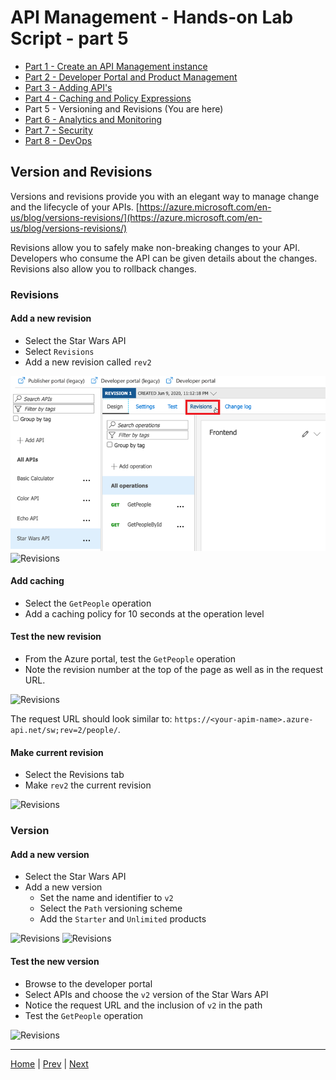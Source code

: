 # API Management - Hands-on Lab Script - part 5

- [Part 1 - Create an API Management instance](apimanagement-1.md) 
- [Part 2 - Developer Portal and Product Management](apimanagement-2.md) 
- [Part 3 - Adding API's](apimanagement-3.md) 
- [Part 4 - Caching and Policy Expressions](apimanagement-4.md) 
- Part 5 - Versioning and Revisions (You are here)
- [Part 6 - Analytics and Monitoring](apimanagement-6.md)
- [Part 7 - Security](apimanagement-7.md)
- [Part 8 - DevOps](apimanagement-8.md)

## Version and Revisions

Versions and revisions provide you with an elegant way to manage change and the lifecycle of your APIs. [https://azure.microsoft.com/en-us/blog/versions-revisions/](https://azure.microsoft.com/en-us/blog/versions-revisions/)

Revisions allow you to safely make non-breaking changes to your API. Developers who consume the API can be given details about the changes. Revisions also allow you to rollback changes.

### Revisions

#### Add a new revision

- Select the Star Wars API
- Select `Revisions`
- Add a new revision called `rev2`

![Revisions](Images/APIMRevisionsMenu.png)
![Revisions](Images/APIMRevisionsCreate.png)

#### Add caching

- Select the `GetPeople` operation
- Add a caching policy for 10 seconds at the operation level

#### Test the new revision

- From the Azure portal, test the `GetPeople` operation
- Note the revision number at the top of the page as well as in the request URL.

![Revisions](Images/APIMRevisionsTest.png)

The request URL should look similar to: `https://<your-apim-name>.azure-api.net/sw;rev=2/people/`.

#### Make current revision

- Select the Revisions tab
- Make `rev2` the current revision

![Revisions](Images/APIMRevisionsMakeCurrent.png)

### Version

#### Add a new version

- Select the Star Wars API
- Add a new version
  - Set the name and identifier to `v2`
  - Select the `Path` versioning scheme
  - Add the `Starter` and `Unlimited` products

![Revisions](Images/APIMVersionsAdd.png)
![Revisions](Images/APIMVersionsCreate.png)

#### Test the new version

- Browse to the developer portal
- Select APIs and choose the `v2` version of the Star Wars API
- Notice the request URL and the inclusion of `v2` in the path
- Test the `GetPeople` operation

![Revisions](Images/APIMVersionsDevPortal.png)

---
[Home](README.md) | [Prev](apimanagement-5.md) | [Next](apimanagement-6.md)

